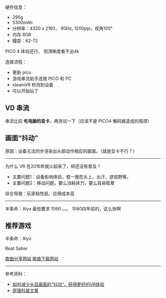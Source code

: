 
硬件信息：
- 295g
- 5300mAh
- 分辨率：4320 x 2160， 90Hz, 1200ppi，视角105°
- 内存 8GB
- 瞳距：62-72

PICO 4 体验还行， 但清晰度看不出4k

连接流程：
- 更新 pico
- 游戏串流助手连接 PICO 和 PC
- steamVR 检测到设备
- 可以开始玩了


## VD 串流

串流比较 **吃电脑的显卡**，再测试一下（应该不是 PICO4 解码器造成的瓶颈）


## 画面“抖动”

原因：设备无法同步渲染出头部动作相应的画面。（就是显卡不行？）





------------------

为什么 VR 在2016年就火起来了，却还没有普及？

- 主要问题1：设备影响体验，框一圈在头上，出汗、遮视野等。
- 主要问题2：移动问题，要么消耗体力，要么容易眩晕

综合导致：玩家粘性低、应用成本高

-------------


半条命：Alyx 最低要求 1060 。。。 1060四年前的，这么快啊

## 推荐游戏

半条命：Alyx

Beat Saber

[歌曲分享网站](https://bs.wgzeyu.com/) [歌曲下载网站](https://beatsaver.com/)


---------------------

参考资料：
- [如何减少头显画面的“抖动”，获得更好的VR体验](https://www.0-tech.com/archives/6268)
- [原理科普文章](https://zhuanlan.zhihu.com/p/30192848)